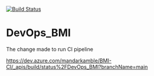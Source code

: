 [![Build Status](https://dev.azure.com/mandarkamble/BMI-CI/_apis/build/status%2FDevOps_BMI?branchName=main)](https://dev.azure.com/mandarkamble/BMI-CI/_build/latest?definitionId=4&branchName=main)
# DevOps_BMI

The change made to run CI pipeline 

https://dev.azure.com/mandarkamble/BMI-CI/_apis/build/status%2FDevOps_BMI?branchName=main
